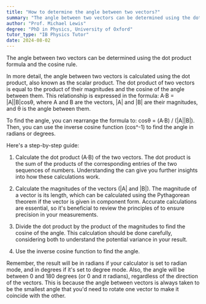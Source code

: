 ```yaml
---
title: "How to determine the angle between two vectors?"
summary: "The angle between two vectors can be determined using the dot product formula and the cosine rule."
author: "Prof. Michael Lewis"
degree: "PhD in Physics, University of Oxford"
tutor_type: "IB Physics Tutor"
date: 2024-08-02
---
```


The angle between two vectors can be determined using the dot product formula and the cosine rule.

In more detail, the angle between two vectors is calculated using the dot product, also known as the scalar product. The dot product of two vectors is equal to the product of their magnitudes and the cosine of the angle between them. This relationship is expressed in the formula: A·B = |A||B|cosθ, where A and B are the vectors, |A| and |B| are their magnitudes, and θ is the angle between them.

To find the angle, you can rearrange the formula to: cosθ = (A·B) / (|A||B|). Then, you can use the inverse cosine function (cos^-1) to find the angle in radians or degrees.

Here's a step-by-step guide:

1. Calculate the dot product (A·B) of the two vectors. The dot product is the sum of the products of the corresponding entries of the two sequences of numbers. Understanding the can give you further insights into how these calculations work.

2. Calculate the magnitudes of the vectors (|A| and |B|). The magnitude of a vector is its length, which can be calculated using the Pythagorean theorem if the vector is given in component form. Accurate calculations are essential, so it's beneficial to review the principles of to ensure precision in your measurements.

3. Divide the dot product by the product of the magnitudes to find the cosine of the angle. This calculation should be done carefully, considering both to understand the potential variance in your result.

4. Use the inverse cosine function to find the angle.

Remember, the result will be in radians if your calculator is set to radian mode, and in degrees if it's set to degree mode. Also, the angle will be between 0 and 180 degrees (or 0 and $\pi$ radians), regardless of the direction of the vectors. This is because the angle between vectors is always taken to be the smallest angle that you'd need to rotate one vector to make it coincide with the other.
    